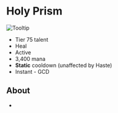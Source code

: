 # Holy Prism

![Tooltip]()

- Tier 75 talent
- Heal
- Active
- 3,400 mana
- **Static** cooldown (unaffected by Haste)
- Instant - GCD

## About

-
